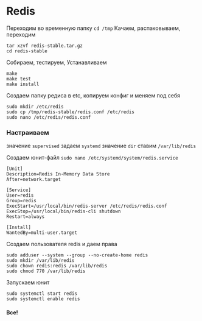 Redis
=====
Переходим во временную папку
`cd /tmp`
Качаем, распаковываем, переходим
```curl -O http://download.redis.io/redis-stable.tar.gz
tar xzvf redis-stable.tar.gz
cd redis-stable
```
Собираем, тестируем, Устанавливаем
```
make
make test
make install
```
Создаем папку редиса в etc, копируем конфиг и меняем под себя
```
sudo mkdir /etc/redis
sudo cp /tmp/redis-stable/redis.conf /etc/redis
sudo nano /etc/redis/redis.conf
```
### Настраиваем
значение `supervised` задаем `systemd`
значение `dir` ставим `/var/lib/redis`

Создаем юнит-файл
`sudo nano /etc/systemd/system/redis.service`

```
[Unit]
Description=Redis In-Memory Data Store
After=network.target

[Service]
User=redis
Group=redis
ExecStart=/usr/local/bin/redis-server /etc/redis/redis.conf
ExecStop=/usr/local/bin/redis-cli shutdown
Restart=always

[Install]
WantedBy=multi-user.target
```

Создаем пользователя redis и даем права
```
sudo adduser --system --group --no-create-home redis
sudo mkdir /var/lib/redis
sudo chown redis:redis /var/lib/redis
sudo chmod 770 /var/lib/redis
```

Запускаем юнит
```
sudo systemctl start redis
sudo systemctl enable redis
```
#### Все!
